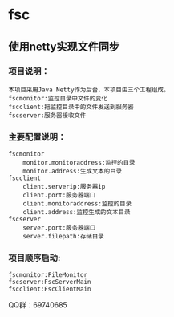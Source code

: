 # fsc
## 使用netty实现文件同步

### 项目说明：
    本项目采用Java Netty作为后台，本项目由三个工程组成。
    fscmonitor:监控目录中文件的变化
    fscclient:把监控目录中的文件发送到服务器
    fscserver:服务器接收文件

### 主要配置说明：
	fscmonitor
		monitor.monitoraddress:监控的目录
		monitor.address:生成文本的目录
	fscclient
		client.serverip:服务器ip
		client.port:服务器端口
		client.monitoraddress:监控的目录
		client.address:监控生成的文本目录
	fscserver
		server.port:服务器端口
		server.filepath:存储目录

### 项目顺序启动:
	fscmonitor:FileMonitor
	fscserver:FscServerMain
	fscclient:FscClientMain
	
QQ群：69740685